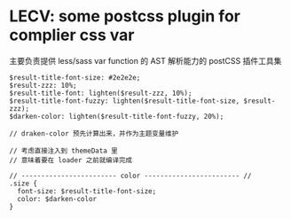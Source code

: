 # LECV: some postcss plugin for complier css var

主要负责提供 less/sass var function 的 AST 解析能力的 postCSS 插件工具集

```less
$result-title-font-size: #2e2e2e;
$result-zzz: 10%;
$result-title-font: lighten($result-zzz, 10%);
$result-title-font-fuzzy: lighten($result-title-font-size, $result-zzz);
$darken-color: lighten($result-title-font-fuzzy, 20%);

// draken-color 预先计算出来，并作为主题变量维护

// 考虑直接注入到 themeData 里
// 意味着要在 loader 之前就编译完成

// ------------------------ color ------------------------ //
.size {
  font-size: $result-title-font-size;
  color: $darken-color
}
```

```

```